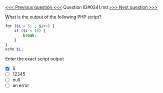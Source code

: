 [<<< Previous question <<<](0340.md)  Question ID#0341.md  [>>> Next question >>>](0342.md) 

What is the output of the following PHP script?

```php
for ($i = 5; ; $i++) {
    if ($i < 10) {
        break;
    }
}
echo $i;
```
Enter the exact script output

- [x] 5
- [ ] 12345
- [ ] null
- [ ] an error

